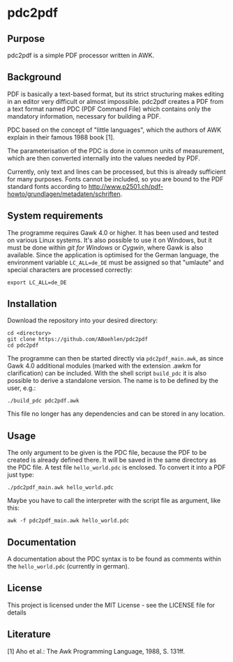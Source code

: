 # pdc2pdf

## Purpose
pdc2pdf is a simple PDF processor written in AWK.

## Background
PDF is basically a text-based format, but its strict structuring makes editing in an editor very difficult or almost impossible. pdc2pdf creates a PDF from a text format named PDC (PDF Command File) which contains only the mandatory information, necessary for building a PDF. 

PDC based on the concept of "little languages", which the authors of AWK explain in their famous 1988 book [1\].

The parameterisation of the PDC is done in common units of measurement, which are then converted internally into the values needed by PDF.

Currently, only text and lines can be processed, but this is already sufficient for many purposes. Fonts cannot be included, so you are bound to the PDF standard fonts according to http://www.p2501.ch/pdf-howto/grundlagen/metadaten/schriften.

## System requirements

The programme requires Gawk 4.0 or higher. It has been used and tested on various Linux systems. It's also possible to use it on Windows, but it must be done within _git for Windows_ or _Cygwin_, where Gawk is also available. Since the application is optimised for the German language, the environment variable `LC_ALL=de_DE` must be assigned so that "umlaute" and special characters are processed correctly:

```
export LC_ALL=de_DE
```

## Installation

Download the repository into your desired directory:

```
cd <directory>
git clone https://github.com/ABoehlen/pdc2pdf
cd pdc2pdf
```

The programme can then be started directly via `pdc2pdf_main.awk`, as since Gawk 4.0 additional modules (marked with the extension .awkm for clarification) can be included. With the shell script `build_pdc` it is also possible to derive a standalone version. The name is to be defined by the user, e.g.:

```
./build_pdc pdc2pdf.awk
```

This file no longer has any dependencies and can be stored in any location.

## Usage

The only argument to be given is the PDC file, because the PDF to be created is already defined there. It will be saved in the same directory as the PDC file. A test file `hello_world.pdc` is enclosed. To convert it into a PDF just type:

```
./pdc2pdf_main.awk hello_world.pdc
```

Maybe you have to call the interpreter with the script file as argument, like this:

```
awk -f pdc2pdf_main.awk hello_world.pdc
```

## Documentation

A documentation about the PDC syntax is to be found as comments within the `hello_world.pdc` (currently in german).

## License

This project is licensed under the MIT License - see the LICENSE file for details

## Literature
\[1\] Aho et al.: The Awk Programming Language, 1988, S. 131ff.

